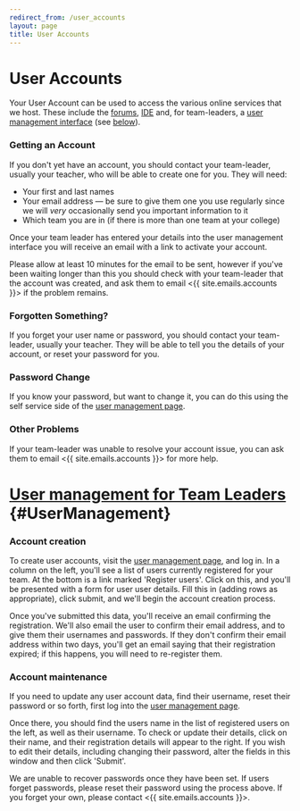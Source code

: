 ```yaml
---
redirect_from: /user_accounts
layout: page
title: User Accounts
---
```


# User Accounts

Your User Account can be used to access the various online services that we host.
These include the [forums](/forum), [IDE](/ide) and, for team-leaders,
a [user management interface](/userman) (see [below](#UserManagement)).

### Getting an Account
If you don't yet have an account, you should contact your team-leader,
usually your teacher, who will be able to create one for you.
They will need:

 * Your first and last names
 * Your email address &mdash; be sure to give them one you use regularly since
   we will _very_ occasionally send you important information to it
 * Which team you are in (if there is more than one team at your college)

Once your team leader has entered your details into the user management interface
you will receive an email with a link to activate your account.

Please allow at least 10 minutes for the email to be sent,
however if you've been waiting longer than this you should check with your team-leader that the account was created,
and ask them to email <{{ site.emails.accounts }}> if the problem remains.

### Forgotten Something?
If you forget your user name or password, you should contact your team-leader,
usually your teacher.
They will be able to tell you the details of your account, or reset your password for you.

### Password Change
If you know your password, but want to change it,
you can do this using the self service side of the [user management page](/userman).

### Other Problems
If your team-leader was unable to resolve your account issue,
you can ask them to email <{{ site.emails.accounts }}> for more help.

[User management for Team Leaders](#UserManagement) {#UserManagement}
====================

### Account creation

To create user accounts, visit the [user management page](/userman), and
log in. In a column on the left, you'll see a list of users currently
registered for your team.  At the bottom is a link marked 'Register users'.
Click on this, and you'll be presented with a form for user user details.
Fill this in (adding rows as appropriate), click submit, and we'll begin the
account creation process.

Once you've submitted this data, you'll receive an email confirming the
registration. We'll also email the user to confirm their email
address, and to give them their usernames and passwords. If they don't
confirm their email address within two days, you'll get an email saying
that their registration expired; if this happens, you will need to
re-register them.

### Account maintenance

If you need to update any user account data, find their username,
reset their password or so forth, first log into the [user management page](/userman).

Once there, you should find the users name in the list of registered
users on the left, as well as their username. To check or update their details,
click on their name, and their registration details will appear to the right.
If you wish to edit their details, including changing their password, alter the
fields in this window and then click 'Submit'.

We are unable to recover passwords once they have been set. If users
forget passwords, please reset their password using the process above. If you
forget your own, please contact <{{ site.emails.accounts }}>.
